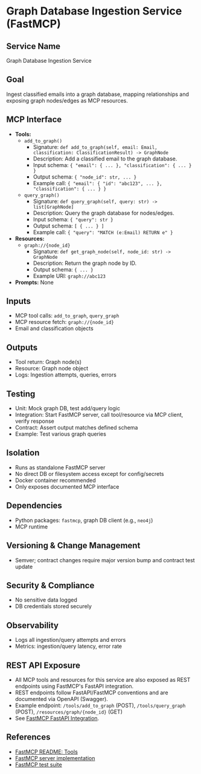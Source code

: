 # Graph Database Ingestion Service (FastMCP)

## Service Name
Graph Database Ingestion Service

## Goal
Ingest classified emails into a graph database, mapping relationships and exposing graph nodes/edges as MCP resources.

## MCP Interface
- **Tools:**
  - `add_to_graph()`
    - Signature: `def add_to_graph(self, email: Email, classification: ClassificationResult) -> GraphNode`
    - Description: Add a classified email to the graph database.
    - Input schema: `{ "email": { ... }, "classification": { ... } }`
    - Output schema: `{ "node_id": str, ... }`
    - Example call: `{ "email": { "id": "abc123", ... }, "classification": { ... } }`
  - `query_graph()`
    - Signature: `def query_graph(self, query: str) -> list[GraphNode]`
    - Description: Query the graph database for nodes/edges.
    - Input schema: `{ "query": str }`
    - Output schema: `[ { ... } ]`
    - Example call: `{ "query": "MATCH (e:Email) RETURN e" }`
- **Resources:**
  - `graph://{node_id}`
    - Signature: `def get_graph_node(self, node_id: str) -> GraphNode`
    - Description: Return the graph node by ID.
    - Output schema: `{ ... }`
    - Example URI: `graph://abc123`
- **Prompts:** None

## Inputs
- MCP tool calls: `add_to_graph`, `query_graph`
- MCP resource fetch: `graph://{node_id}`
- Email and classification objects

## Outputs
- Tool return: Graph node(s)
- Resource: Graph node object
- Logs: Ingestion attempts, queries, errors

## Testing
- Unit: Mock graph DB, test add/query logic
- Integration: Start FastMCP server, call tool/resource via MCP client, verify response
- Contract: Assert output matches defined schema
- Example: Test various graph queries

## Isolation
- Runs as standalone FastMCP server
- No direct DB or filesystem access except for config/secrets
- Docker container recommended
- Only exposes documented MCP interface

## Dependencies
- Python packages: `fastmcp`, graph DB client (e.g., `neo4j`)
- MCP runtime

## Versioning & Change Management
- Semver; contract changes require major version bump and contract test update

## Security & Compliance
- No sensitive data logged
- DB credentials stored securely

## Observability
- Logs all ingestion/query attempts and errors
- Metrics: ingestion/query latency, error rate

## REST API Exposure
- All MCP tools and resources for this service are also exposed as REST endpoints using FastMCP's FastAPI integration.
- REST endpoints follow FastAPI/FastMCP conventions and are documented via OpenAPI (Swagger).
- Example endpoint: `/tools/add_to_graph` (POST), `/tools/query_graph` (POST), `/resources/graph/{node_id}` (GET)
- See [FastMCP FastAPI Integration](../../fastmcp/README.md#fastapi-integration).

## References
- [FastMCP README: Tools](../../fastmcp/README.md#tools)
- [FastMCP server implementation](../../fastmcp/src/fastmcp/server/server.py)
- [FastMCP test suite](../../fastmcp/tests)

